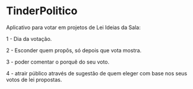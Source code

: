 # TinderPolitico
Aplicativo para votar em projetos de Lei
Ideias da Sala:

1 - Dia da votação.

2 - Esconder quem propôs, só depois que vota mostra.

3 - poder comentar o porquê do seu voto.

4 - atrair público através de sugestão de quem eleger com base nos seus votos de lei propostas.
